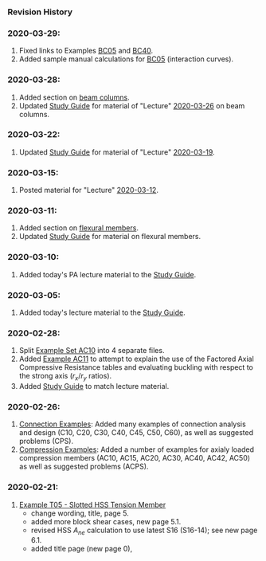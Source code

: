 ### Revision History

### 2020-03-29:

1. Fixed links to Examples [BC05](beam-column/BC05/index) and [BC40](beam-column/BC40/index).
2. Added sample manual calculations for [BC05](beam-column/BC05/index) (interaction curves).

### 2020-03-28:

1. Added section on [beam columns](beam-column/beam-column).
1. Updated [Study Guide](Study-Guide) for material of "Lecture" [2020-03-26](http://holtz3.cee.carleton.ca/recordings/3205/2020/2020-03-26/) on beam columns.

### 2020-03-22:

1. Updated [Study Guide](Study-Guide) for material of "Lecture" [2020-03-19](http://holtz3.cee.carleton.ca/recordings/3205/2020/2020-03-19/).

### 2020-03-15:

1. Posted material for "Lecture" [2020-03-12](http://holtz3.cee.carleton.ca/recordings/3205/2020/2020-03-12/).

### 2020-03-11:

1. Added section on [flexural members](flexure/flexure).
1. Updated [Study Guide](Study-Guide) for material on flexural members.

### 2020-03-10:

1. Added today's PA lecture material to the [Study Guide](Study-Guide).

### 2020-03-05:

1. Added today's lecture material to the [Study Guide](Study-Guide).

### 2020-02-28:

1. Split [Example Set AC10](compression/AC10/AC10) into 4 separate files.
1. Added [Example AC11](compression/AC11/AC11) to attempt to explain the use
   of the Factored Axial Compressive Resistance tables and evaluating
   buckling with respect to the strong axis ($r_x/r_y$ ratios).
1. Added [Study Guide](Study-Guide) to match lecture material.

### 2020-02-26:

1. [Connection Examples](connection/index): Added many examples of 
   connection analysis and design (C10, C20, C30, C40, C45, C50, C60),
   as well as suggested problems (CPS).
1. [Compression Examples](compression/index): Added a number of examples
   for axialy loaded compression members (AC10, AC15, AC20, AC30, AC40, 
   AC42, AC50)
   as well as suggested problems (ACPS).

### 2020-02-21:

1. [Example T05 - Slotted HSS Tension Member](tension/T05/T05)
   - change wording, title, page 5.
   - added more block shear cases, new page 5.1.
   - revised HSS $A_{ne}$ calculation to use latest S16 (S16-14); see
     new page 6.1.
   - added title page (new page 0),
